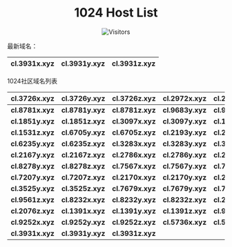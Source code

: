 <h1 align="center">1024 Host List</h1>
<p align="center" class="shields">
    <img src="https://img.shields.io/endpoint?url=https%3A%2F%2Fhits.dwyl.com%2Fpooneyy%2F1024-Host-List.json%3Fshow%3Dunique&style=flat-square&label=%E8%AE%BF%E9%97%AE%E4%BA%BA%E6%95%B0&labelColor=pink&color=default" alt="Visitors"/>
</p>

最新域名：

| cl.3931x.xyz | cl.3931y.xyz | cl.3931z.xyz |
| ---- | ---- | ---- |

1024社区域名列表

| cl.3726x.xyz | cl.3726y.xyz | cl.3726z.xyz | cl.2972x.xyz | cl.2972y.xyz | cl.2972z.xyz |
| :---: | :---: | :---: | :---: | :---: | :---: |
| **cl.8781x.xyz** | **cl.8781y.xyz** | **cl.8781z.xyz** | **cl.9683y.xyz** | **cl.9683z.xyz** | **cl.1851x.xyz** |
| **cl.1851y.xyz** | **cl.1851z.xyz** | **cl.3097x.xyz** | **cl.3097y.xyz** | **cl.1531x.xyz** | **cl.1531y.xyz** |
| **cl.1531z.xyz** | **cl.6705y.xyz** | **cl.6705z.xyz** | **cl.2193y.xyz** | **cl.2193z.xyz** | **cl.6235x.xyz** |
| **cl.6235y.xyz** | **cl.6235z.xyz** | **cl.3283x.xyz** | **cl.3283y.xyz** | **cl.3283z.xyz** | **cl.2167x.xyz** |
| **cl.2167y.xyz** | **cl.2167z.xyz** | **cl.2786x.xyz** | **cl.2786y.xyz** | **cl.2786z.xyz** | **cl.8278x.xyz** |
| **cl.8278y.xyz** | **cl.8278z.xyz** | **cl.7567x.xyz** | **cl.7567y.xyz** | **cl.7567z.xyz** | **cl.7207x.xyz** |
| **cl.7207y.xyz** | **cl.7207z.xyz** | **cl.2170x.xyz** | **cl.2170y.xyz** | **cl.2170z.xyz** | **cl.3525x.xyz** |
| **cl.3525y.xyz** | **cl.3525z.xyz** | **cl.7679x.xyz** | **cl.7679y.xyz** | **cl.7679z.xyz** | **cl.9561y.xyz** |
| **cl.9561z.xyz** | **cl.8232x.xyz** | **cl.8232y.xyz** | **cl.8232z.xyz** | **cl.2076x.xyz** | **cl.2076y.xyz** |
| **cl.2076z.xyz** | **cl.1391x.xyz** | **cl.1391y.xyz** | **cl.1391z.xyz** | **cl.9781x.xyz** | **cl.9781z.xyz** |
| **cl.9252x.xyz** | **cl.9252y.xyz** | **cl.9252z.xyz** | **cl.5736x.xyz** | **cl.5736y.xyz** | **cl.5736z.xyz** |
| **cl.3931x.xyz** | **cl.3931y.xyz** | **cl.3931z.xyz** |

